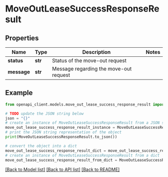 # MoveOutLeaseSuccessResponseResult


## Properties

Name | Type | Description | Notes
------------ | ------------- | ------------- | -------------
**status** | **str** | Status of the move-out request | 
**message** | **str** | Message regarding the move-out request | 

## Example

```python
from openapi_client.models.move_out_lease_success_response_result import MoveOutLeaseSuccessResponseResult

# TODO update the JSON string below
json = "{}"
# create an instance of MoveOutLeaseSuccessResponseResult from a JSON string
move_out_lease_success_response_result_instance = MoveOutLeaseSuccessResponseResult.from_json(json)
# print the JSON string representation of the object
print(MoveOutLeaseSuccessResponseResult.to_json())

# convert the object into a dict
move_out_lease_success_response_result_dict = move_out_lease_success_response_result_instance.to_dict()
# create an instance of MoveOutLeaseSuccessResponseResult from a dict
move_out_lease_success_response_result_from_dict = MoveOutLeaseSuccessResponseResult.from_dict(move_out_lease_success_response_result_dict)
```
[[Back to Model list]](../README.md#documentation-for-models) [[Back to API list]](../README.md#documentation-for-api-endpoints) [[Back to README]](../README.md)



